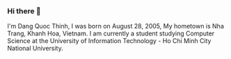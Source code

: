### Hi there 👋
I'm Dang Quoc Thinh, 
I was born on August 28, 2005, 
My hometown is Nha Trang, Khanh Hoa, Vietnam. 
I am currently a student studying Computer Science at the University of Information Technology - Ho Chi Minh City National University.
<!--
**dqthjnh/dqthjnh** is a ✨ _special_ ✨ repository because its `README.md` (this file) appears on your GitHub profile.

Here are some ideas to get you started:

- 🔭 I’m currently working on ...
- 🌱 I’m currently learning ...
- 👯 I’m looking to collaborate on ...
- 🤔 I’m looking for help with ...
- 💬 Ask me about ...
- 📫 How to reach me: ...
- 😄 Pronouns: ...
- ⚡ Fun fact: ...
-->
